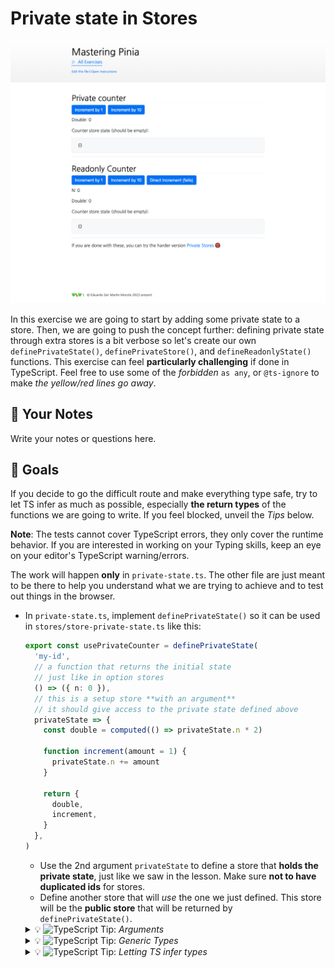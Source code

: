 # Private state in Stores

<picture>
  <source srcset="./.internal/screenshot-dark.png" media="(prefers-color-scheme: dark)">
  <img src="./.internal/screenshot-light.png">
</picture>

In this exercise we are going to start by adding some private state to a store. Then, we are going to push the concept
further: defining private state through extra stores is a bit verbose so let's create our own `definePrivateState()`,
`definePrivateStore()`, and `defineReadonlyState()` functions. This exercise can feel **particularly challenging** if
done in TypeScript. Feel free to use some of the _forbidden_ `as any`, or `@ts-ignore` to make _the yellow/red lines go
away_.

## 📝 Your Notes

Write your notes or questions here.

## 🎯 Goals

If you decide to go the difficult route and make everything type safe, try to let TS infer as much as possible,
especially **the return types** of the functions we are going to write. If you feel blocked, unveil the _Tips_ below.

**Note**: The tests cannot cover TypeScript errors, they only cover the runtime behavior. If you are interested in
working on your Typing skills, keep an eye on your editor's TypeScript warning/errors.

The work will happen **only** in `private-state.ts`. The other file are just meant to be there to help you understand
what we are trying to achieve and to test out things in the browser.

- In `private-state.ts`, implement `definePrivateState()` so it can be used in `stores/store-private-state.ts` like
  this:

  ```ts
  export const usePrivateCounter = definePrivateState(
    'my-id',
    // a function that returns the initial state
    // just like in option stores
    () => ({ n: 0 }),
    // this is a setup store **with an argument**
    // it should give access to the private state defined above
    privateState => {
      const double = computed(() => privateState.n * 2)

      function increment(amount = 1) {
        privateState.n += amount
      }

      return {
        double,
        increment,
      }
    },
  )
  ```

  - Use the 2nd argument `privateState` to define a store that **holds the private state**, just like we saw in the
    lesson. Make sure **not to have duplicated ids** for stores.
  - Define another store that will _use_ the one we just defined. This store will be the **public store** that will be
    returned by `definePrivateState()`.

  <details>
  <summary>💡 <img class="tip-logo" src="/logo-ts.svg" alt="TypeScript"> Tip: <i>Arguments</i></summary>

  `definePrivateState()` should accept 3 generics. One used by each argument. This doesn't mean it should just be:

  ```ts
  definePrivateState<
    // feel free to name them as you want
    Id,
    PrivateState,
    SetupStore
  >(id: Id, privateState: PrivateState, SetupStore) {
    // ...
  }
  ```

  The _more_ you can constrain a type, the better TypeScript will be at inferring it!

  </details>

  <details>
  <summary>💡 <img class="tip-logo" src="/logo-ts.svg" alt="TypeScript"> Tip: <i>Generic Types</i></summary>

  If you one of the following error:

  ```
  Type 'Id' is not assignable to type 'string'
  Type 'PrivateState' is not assignable to type 'StateTree'
  ```

  `Id` and `PrivateState` are the generic types I used but you might have named them differently.

  It means the generic `PrivateState` is not constrained enough. You can fix it by adding a constraint to the generic:

  ```ts
  function definePrivateState<
    Id extends string,
    PublicState extends StateTree,
    // TODO: You still have to figure out this one
    SetupReturn,
  >(/* ... */) {
    // ...
  }
  ```

  </details>

  <details>
  <summary>💡 <img class="tip-logo" src="/logo-ts.svg" alt="TypeScript"> Tip: <i>Letting TS infer types</i></summary>

  In order to get the most out of TypeScript inference, try to be as close to the actual type you want to use in your
  generics. For example, instead of doing this:

  ```ts
  export function definePrivateState<
    Id,
    // we are aligning with the type of the 2nd argument
    PrivateState extends () => StateTree,
    SetupReturn,
  >(
    id: Id,
    // 👉 look how we just consume the type here
    privateStateFn: PrivateState,
    // 👉 here we can use type helpers but the return type is not inferred as we want
    setup: (privateSTate: ReturnType<PrivateState>) => SetupReturn,
  ) {
    // ... hiding the rest of the solution
    setup(privateStore.$state) // 🔴 type error
  }
  ```

  What we want is the actual shape of the state, not the function that returns it. We can do this:

  ```ts
  export function definePrivateState<
    Id,
    // we are aligning with the type of the 2nd argument
    PrivateState extends StateTree,
    SetupReturn,
  >(
    id: Id,
    // 👉 Here the type PrivateState is closer to what we need
    privateStateFn: () => PrivateState,
    // 👉 And we can use it directly here
    setup: (privateSTate: PrivateState) => SetupReturn,
  ) {
    // ... hiding the rest of the solution
    setup(privateStore.$state) // ✅ No error!
  }
  ```

  </details>

